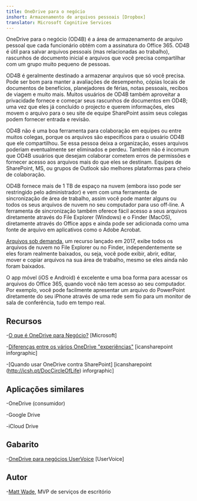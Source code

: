 ```yaml
---
title: OneDrive para o negócio
inshort: Armazenamento de arquivos pessoais [Dropbox]
translator: Microsoft Cognitive Services
---
```



OneDrive para o negócio (OD4B) é a área de armazenamento de arquivo pessoal que cada funcionário obtém com a assinatura do Office 365. OD4B é útil para salvar arquivos pessoais (mas relacionadas ao trabalho), rascunhos de documento inicial e arquivos que você precisa compartilhar com um grupo muito pequeno de pessoas.

OD4B é geralmente destinado a armazenar arquivos que só você precisa. Pode ser bom para manter a avaliações de desempenho, cópias locais de documentos de benefícios, planejadores de férias, notas pessoais, recibos de viagem e muito mais. Muitos usuários de OD4B também aproveitar a privacidade fornece e começar seus rascunhos de documentos em OD4B; uma vez que eles já concluído o projecto e querem informações, eles movem o arquivo para o seu site de equipe SharePoint assim seus colegas podem fornecer entrada e revisão.

OD4B não é uma boa ferramenta para colaboração em equipes ou entre muitos colegas, porque os arquivos são específicos para o usuário OD4B que ele compartilhou. Se essa pessoa deixa a organização, esses arquivos poderiam eventualmente ser eliminados e perdeu. Também não é incomum que OD4B usuários que desejam colaborar cometem erros de permissões e fornecer acesso aos arquivos mais do que eles se destinam. Equipes de SharePoint, MS, ou grupos de Outlook são melhores plataformas para cheio de colaboração.

OD4B fornece mais de 1 TB de espaço na nuvem (embora isso pode ser restringido pelo administrador) e vem com uma ferramenta de sincronização de área de trabalho, assim você pode manter alguns ou todos os seus arquivos de nuvem no seu computador para uso off-line. A ferramenta de sincronização também oferece fácil acesso a seus arquivos diretamente através do File Explorer (Windows) e o Finder (MacOS), diretamente através do Office apps e ainda pode ser adicionada como uma fonte de arquivo em aplicativos como o Adobe Acrobat. 

[Arquivos sob demanda](https://blogs.office.com/en-us/2017/05/11/introducing-onedrive-files-on-demand-and-additional-features-making-it-easier-to-access-and-share-files/), um recurso lançado em 2017, exibe todos os arquivos de nuvem no File Explorer ou no Finder, independentemente se eles foram realmente baixados, ou seja, você pode exibir, abrir, editar, mover e copiar arquivos na sua área de trabalho, mesmo se eles ainda não foram baixados.

O app móvel (iOS e Android) é excelente e uma boa forma para acessar os arquivos do Office 365, quando você não tem acesso ao seu computador. Por exemplo, você pode facilmente apresentar um arquivo do PowerPoint diretamente do seu iPhone através de uma rede sem fio para um monitor de sala de conferência, tudo em tempo real.

Recursos
---------

-[O que é OneDrive para
    Negócio?](https://support.office.com/en-us/article/What-is-OneDrive-for-Business-187f90af-056f-47c0-9656-cc0ddca7fdc2)
    \[Microsoft\]

-[Diferenças entre os vários OneDrive
    "experiências"](http://icsh.pt/OneDriveTree) \[icansharepoint
    inforgraphic\]

-[Quando usar OneDrive contra SharePoint] \[icansharepoint (http://icsh.pt/DocCircleOfLife)
    inforgraphic\]

Aplicações similares
--------------------

-OneDrive (consumidor)

-Google Drive

-iCloud Drive

Gabarito
---------

-[OneDrive para negócios UserVoice](https://onedrive.uservoice.com/forums/262982-onedrive/category/86090-onedrive-for-business)
    \[UserVoice\]

Autor
---------

-[Matt Wade](https://www.linkedin.com/in/thatmattwade/), MVP de serviços de escritório

